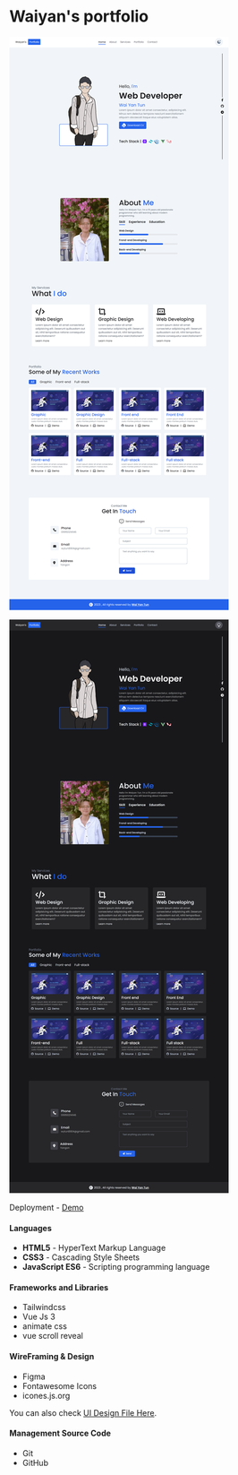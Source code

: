 # Waiyan's portfolio

![Snap Shot](./images/pc_snap.png)

![Snap Shot](./images/pc_snap_dark.png)


Deployment - [Demo](https://sayrgyiwoody.github.io/portfolio)

<h4>Languages</h4>
<ul>
    <li><b>HTML5</b> - HyperText Markup Language</li>
    <li><b>CSS3</b> - Cascading Style Sheets</li>
    <li><b>JavaScript ES6</b> - Scripting programming language</li>
</ul>

<h4>Frameworks and Libraries</h4>
<ul>
    <li>Tailwindcss</li>
    <li>Vue Js 3</li>
    <li>animate css</li>
    <li>vue scroll reveal</li>
</ul>

<h4>WireFraming & Design</h4>
<ul>
    <li>Figma</li>
    <li>Fontawesome Icons</li>
    <li>icones.js.org</li>
</ul>

<span> You can also check <a href="https://www.figma.com/file/ecRGpPJ8tgfLD4vT5bK9nP/Portfolio-Remastered?type=design&node-id=0%3A1&mode=design&t=YPdotVk9RtEB1Zql-1">UI Design File Here</a>.</span>

<h4>Management Source Code</h4>
<ul>
    <li>Git</li>
    <li>GitHub</li>
</ul>

